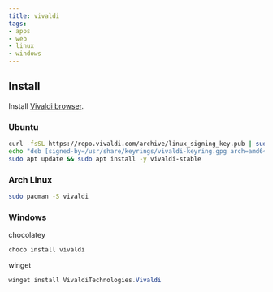 ```yaml
---
title: vivaldi
tags:
- apps
- web
- linux
- windows
---
```


## Install

Install [Vivaldi browser](https://vivaldi.com/download/).

### Ubuntu

```bash
curl -fsSL https://repo.vivaldi.com/archive/linux_signing_key.pub | sudo gpg --dearmor -o /usr/share/keyrings/vivaldi-keyring.gpg
echo "deb [signed-by=/usr/share/keyrings/vivaldi-keyring.gpg arch=amd64] https://repo.vivaldi.com/archive/deb/ stable main" | sudo tee /etc/apt/sources.list.d/vivaldi.list > /dev/null
sudo apt update && sudo apt install -y vivaldi-stable
```

### Arch Linux

```sh
sudo pacman -S vivaldi
```

### Windows

chocolatey

```powershell
choco install vivaldi
```

winget

```powershell
winget install VivaldiTechnologies.Vivaldi
```